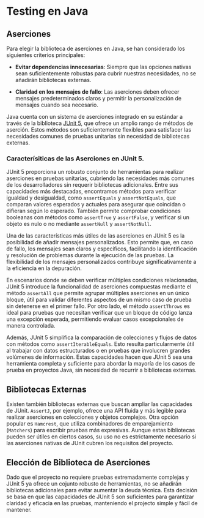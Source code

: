 # Testing en Java
## Aserciones

Para elegir la biblioteca de aserciones en Java, se han considerado los siguientes criterios principales:

- **Evitar dependencias innecesarias**: Siempre que las opciones nativas sean suficientemente robustas para cubrir nuestras necesidades, no se añadirán bibliotecas externas.

- **Claridad en los mensajes de fallo**: Las aserciones deben ofrecer mensajes predeterminados claros y permitir la personalización de mensajes cuando sea necesario.

Java cuenta con un sistema de aserciones integrado en su estándar a través de la biblioteca [JUnit 5](https://junit.org/junit5/), que ofrece un amplio rango de métodos de aserción. Estos métodos son suficientemente flexibles para satisfacer las necesidades comunes de pruebas unitarias sin necesidad de bibliotecas externas.

### Caracterísiticas de las Aserciones en JUnit 5.

JUnit 5 proporciona un robusto conjunto de herramientas para realizar aserciones en pruebas unitarias, cubriendo las necesidades más comunes de los desarrolladores sin requerir bibliotecas adicionales. Entre sus capacidades más destacadas, encontramos métodos para verificar igualdad y desigualdad, como `assertEquals` y `assertNotEquals`, que comparan valores esperados y actuales para asegurar que coincidan o difieran según lo esperado. También permite comprobar condiciones booleanas con métodos como `assertTrue` y `assertFalse`, y verificar si un objeto es nulo o no mediante `assertNull` y `assertNotNull`.

Una de las características más útiles de las aserciones en JUnit 5 es la posibilidad de añadir mensajes personalizados. Esto permite que, en caso de fallo, los mensajes sean claros y específicos, facilitando la identificación y resolución de problemas durante la ejecución de las pruebas. La flexibilidad de los mensajes personalizados contribuye significativamente a la eficiencia en la depuración.

En escenarios donde se deben verificar múltiples condiciones relacionadas, JUnit 5 introduce la funcionalidad de aserciones compuestas mediante el método `assertAll` que permite agrupar múltiples aserciones en un único bloque, útil para validar diferentes aspectos de un mismo caso de prueba sin detenerse en el primer fallo. Por otro lado, el método `assertThrows` es ideal para pruebas que necesitan verificar que un bloque de código lanza una excepción esperada, permitiendo evaluar casos excepcionales de manera controlada.

Además, JUnit 5 simplifica la comparación de colecciones y flujos de datos con métodos como `assertIterableEquals`. Esto resulta particularmente útil al trabajar con datos estructurados o en pruebas que involucren grandes volúmenes de información. Estas capacidades hacen que JUnit 5 sea una herramienta completa y suficiente para abordar la mayoría de los casos de prueba en proyectos Java, sin necesidad de recurrir a bibliotecas externas.

## Bibliotecas Externas

Existen también bibliotecas externas que buscan ampliar las capacidades de JUnit. `AssertJ`, por ejemplo, ofrece una API fluida y más legible para realizar aserciones en colecciones y objetos complejos. Otra opción popular es `Hamcrest`, que utiliza combinadores de emparejamiento (`Matchers`) para escribir pruebas más expresivas. Aunque estas bibliotecas pueden ser útiles en ciertos casos, su uso no es estrictamente necesario si las aserciones nativas de JUnit cubren los requisitos del proyecto.

## Elección de Biblioteca de Aserciones

Dado que el proyecto no requiere pruebas extremadamente complejas y JUnit 5 ya ofrece un cojunto robusto de herramientas, no se añadirán bibliotecas adicionales para evitar aumentar la deuda técnica. Esta decisión se basa en que las capacidades de JUnit 5 son suficientes para garantizar claridad y eficacia en las pruebas, manteniendo el projecto simple y fácil de mantener.